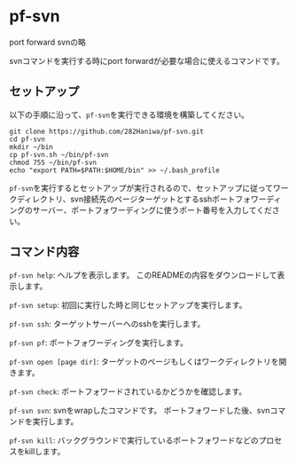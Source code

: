 # pf-svn
port forward svnの略

svnコマンドを実行する時にport forwardが必要な場合に使えるコマンドです。

## セットアップ
以下の手順に沿って、`pf-svn`を実行できる環境を構築してください。
```
git clone https://github.com/282Haniwa/pf-svn.git
cd pf-svn
mkdir ~/bin
cp pf-svn.sh ~/bin/pf-svn
chmod 755 ~/bin/pf-svn
echo "export PATH=$PATH:$HOME/bin" >> ~/.bash_profile
```

`pf-svn`を実行するとセットアップが実行されるので、セットアップに従ってワークディレクトリ、svn接続先のページターゲットとするsshポートフォワーディングのサーバー、ポートフォワーディングに使うポート番号を入力してください。

## コマンド内容
`pf-svn help`:
ヘルプを表示します。
このREADMEの内容をダウンロードして表示します。

`pf-svn setup`:
初回に実行した時と同じセットアップを実行します。

`pf-svn ssh`:
ターゲットサーバーへのsshを実行します。

`pf-svn pf`:
ポートフォワーディングを実行します。

`pf-svn open [page dir]`:
ターゲットのページもしくはワークディレクトリを開きます。

`pf-svn check`:
ポートフォワードされているかどうかを確認します。

`pf-svn svn`:
svnをwrapしたコマンドです。
ポートフォワードした後、svnコマンドを実行します。

`pf-svn kill`:
バックグラウンドで実行しているポートフォワードなどのプロセスをkillします。
